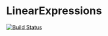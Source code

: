 # LinearExpressions

[![Build Status](https://travis-ci.org/cdsousa/LinearExpressions.jl.png)](https://travis-ci.org/cdsousa/LinearExpressions.jl)

